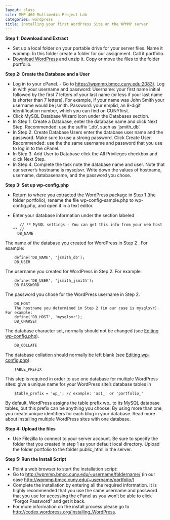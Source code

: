 ```yaml
---
layout: class
site: MMP 460 Multimedia Project Lab
categories: wordpress
title: Installing your first WordPress Site on the WPMMP server
---
```

**Step 1: Download and Extract**

- Set up a local folder on your portable drive for your server files. Name it wpmmp.
In this folder create a folder for our assignment. Call it portfolio.
- [Download WordPress](http://wordpress.org/download/) and unzip it. Copy or move the files to the folder portfolio.

**Step 2: Create the Database and a User**

- Log in to your cPanel.
         - Go to https://wpmmp.bmcc.cuny.edu:2083/. Log in with your username and password:
Username: your first name initial followed by the first 7 letters of your last name (or less if your last name is shorter than 7 letters). For example, if your name was John Smith your username would be jsmith.
Password: your emplid, an 8-digit identification number, which you can find on CUNYfirst.
- Click MySQL Database Wizard icon under the Databases section.
- In Step 1. Create a Database, enter the database name and click Next Step. Recommended: use the suffix ‘_db’, such as ‘jsmith_db’.
- In Step 2. Create Database Users enter the database user name and the password. Make sure to use a strong password. Click Create User. Recommended: use the the same username and password that you use to log in to the cPanel.
- In Step 3. Add User to Database click the All Privileges checkbox and click Next Step.
- In Step 4. Complete the task note the database name and user. Note that our server’s hostname is mysqlsvr. Write down the values of hostname, username, databasename, and the password you chose.

**Step 3: Set up wp-config.php**

- Return to where you extracted the WordPress package in Step 1 (the folder portfolio), rename the file wp-config-sample.php to wp-config.php, and open it in a text editor.
- Enter your database information under the section labeled

         // ** MySQL settings - You can get this info from your web host ** //
        DB_NAME 
        
The name of the database you created for WordPress in Step 2 . For example:

        define('DB_NAME', 'jsmith_db');
        DB_USER 
        
The username you created for WordPress in Step 2. For example:

        define('DB_USER', 'jsmith_jsmith');
        DB_PASSWORD 
        
The password you chose for the WordPress username in Step 2.

        DB_HOST 
        The hostname you determined in Step 2 (in our case is mysqlsvr). For example:
        define('DB_HOST', 'mysqlsvr');
        DB_CHARSET 

The database character set, normally should not be changed (see [Editing wp-config.php](https://codex.wordpress.org/Editing_wp-config.php)).

        DB_COLLATE 

The database collation should normally be left blank (see [Editing wp-config.php](https://codex.wordpress.org/Editing_wp-config.php)).
        
        TABLE_PREFIX
        
This step is required in order to use one database for multiple WordPress sites: give a unique name for your WordPress site’s database tables in

        $table_prefix = 'wp_'; // example: 'as1_' or 'portfolio_'

By default, WordPress assigns the table prefix wp_ to its MySQL database tables, but this prefix can be anything you choose. By using more than one, you create unique identifiers for each blog in your database. Read more about installing multiple WordPress sites with one database.

**Step 4: Upload the files**

- Use Filezilla to connect to your server account. Be sure to specify the folder that you created in step 1 as your default local directory.
Upload the folder portfolio to the folder public_html in the server.

**Step 5: Run the Install Script**

- Point a web browser to start the installation script:
- Go to http://wpmmp.bmcc.cuny.edu/~username/foldername/ (in our case http://wpmmp.bmcc.cuny.edu/~username/portfolio/)
- Complete the installation by entering all the required information. It is highly recommended that you use the same username and password that you use for accessing the cPanel as you won’t be able to click “Forgot Password” and get it back.
- For more information on the install process please go to http://codex.wordpress.org/Installing_WordPress.
